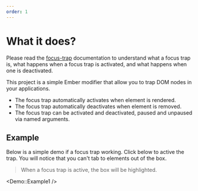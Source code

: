 ```yaml
---
order: 1
---
```


# What it does?

Please read the [focus-trap](https://github.com/focus-trap/focus-trap) documentation to understand what a focus trap is, what happens when a focus trap is activated, and what happens when one is deactivated.

This project is a simple Ember modifier that allow you to trap DOM nodes in
your applications.

- The focus trap automatically activates when element is rendered.
- The focus trap automatically deactivates when element is removed.
- The focus trap can be activated and deactivated, paused and unpaused via
    named arguments.

## Example

Below is a simple demo if a focus trap working. Click below to active the trap. You will notice that
you can't tab to elements out of the box.

> When a focus trap is active, the box will be highlighted.

<Demo::Example1 />
